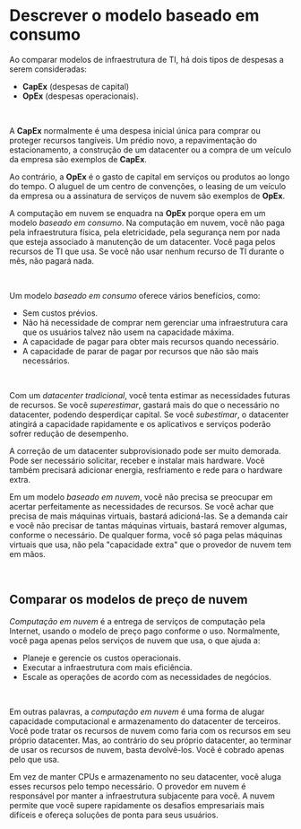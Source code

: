 # Descrever o modelo baseado em consumo

Ao comparar modelos de infraestrutura de TI, há dois tipos de despesas a serem consideradas: 
- **CapEx** (despesas de capital)
- **OpEx** (despesas operacionais).

<br>

A **CapEx** normalmente é uma despesa inicial única para comprar ou proteger recursos tangíveis. Um prédio novo, a repavimentação do estacionamento, a construção de um datacenter ou a compra de um veículo da empresa são exemplos de **CapEx**.

Ao contrário, a **OpEx** é o gasto de capital em serviços ou produtos ao longo do tempo. O aluguel de um centro de convenções, o leasing de um veículo da empresa ou a assinatura de serviços de nuvem são exemplos de **OpEx**.

A computação em nuvem se enquadra na **OpEx** porque opera em um modelo *baseado em consumo*. Na computação em nuvem, você não paga pela infraestrutura física, pela eletricidade, pela segurança nem por nada que esteja associado à manutenção de um datacenter. Você paga pelos recursos de TI que usa. Se você não usar nenhum recurso de TI durante o mês, não pagará nada.

<br>

Um modelo *baseado em consumo* oferece vários benefícios, como:

- Sem custos prévios.
- Não há necessidade de comprar nem gerenciar uma infraestrutura cara que os usuários talvez não usem na capacidade máxima.
- A capacidade de pagar para obter mais recursos quando necessário.
- A capacidade de parar de pagar por recursos que não são mais necessários.

<br>

Com um *datacenter tradicional*, você tenta estimar as necessidades futuras de recursos. Se você *superestimar*, gastará mais do que o necessário no datacenter, podendo desperdiçar capital. Se você *subestimar*, o datacenter atingirá a capacidade rapidamente e os aplicativos e serviços poderão sofrer redução de desempenho. 

A correção de um datacenter subprovisionado pode ser muito demorada. Pode ser necessário solicitar, receber e instalar mais hardware. Você também precisará adicionar energia, resfriamento e rede para o hardware extra.

Em um modelo *baseado em nuvem*, você não precisa se preocupar em acertar perfeitamente as necessidades de recursos. Se você achar que precisa de mais máquinas virtuais, bastará adicioná-las. Se a demanda cair e você não precisar de tantas máquinas virtuais, bastará remover algumas, conforme o necessário. De qualquer forma, você só paga pelas máquinas virtuais que usa, não pela "capacidade extra" que o provedor de nuvem tem em mãos.

<br>

## Comparar os modelos de preço de nuvem

*Computação em nuvem* é a entrega de serviços de computação pela Internet, usando o modelo de preço pago conforme o uso. Normalmente, você paga apenas pelos serviços de nuvem que usa, o que ajuda a:

- Planeje e gerencie os custos operacionais.
- Executar a infraestrutura com mais eficiência.
- Escale as operações de acordo com as necessidades de negócios.

<br>

Em outras palavras, a *computação em nuvem* é uma forma de alugar capacidade computacional e armazenamento do datacenter de terceiros. Você pode tratar os recursos de nuvem como faria com os recursos em seu próprio datacenter. Mas, ao contrário do seu próprio datacenter, ao terminar de usar os recursos de nuvem, basta devolvê-los. Você é cobrado apenas pelo que usa.

Em vez de manter CPUs e armazenamento no seu datacenter, você aluga esses recursos pelo tempo necessário. O provedor em nuvem é responsável por manter a infraestrutura subjacente para você. A nuvem permite que você supere rapidamente os desafios empresariais mais difíceis e ofereça soluções de ponta para seus usuários.